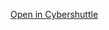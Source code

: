 [Open in Cybershuttle](https://hub.cybershuttle.org/hub/spawn/pjaya001@odu.edu/bmtk-workshop?git=https://github.com/yasithdev/bmtk-workshop&dataPath=bmtk-workshop)
